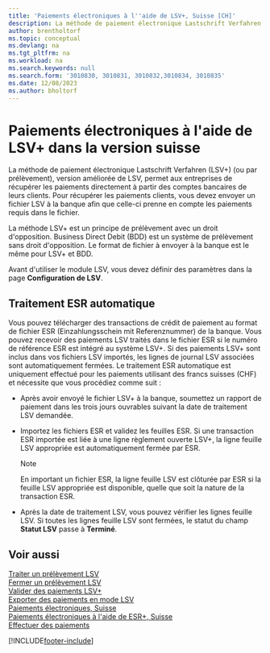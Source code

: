 ```yaml
---
title: 'Paiements électroniques à l''aide de LSV+, Suisse [CH]'
description: La méthode de paiement électronique Lastschrift Verfahren (LSV+) (ou par prélèvement) permet aux entreprises de récupérer les paiements directement à partir des comptes bancaires de leurs clients.
author: brentholtorf
ms.topic: conceptual
ms.devlang: na
ms.tgt_pltfrm: na
ms.workload: na
ms.search.keywords: null
ms.search.form: '3010830, 3010831, 3010832,3010834, 3010835'
ms.date: 12/08/2023
ms.author: bholtorf
---
```

# <a name="swiss-electronic-payments-using-lsv-in-the-swiss-version"></a>Paiements électroniques à l'aide de LSV+ dans la version suisse
La méthode de paiement électronique Lastschrift Verfahren (LSV+) (ou par prélèvement), version améliorée de LSV, permet aux entreprises de récupérer les paiements directement à partir des comptes bancaires de leurs clients. Pour récupérer les paiements clients, vous devez envoyer un fichier LSV à la banque afin que celle-ci prenne en compte les paiements requis dans le fichier.  

La méthode LSV+ est un principe de prélèvement avec un droit d'opposition. Business Direct Debit (BDD) est un système de prélèvement sans droit d'opposition. Le format de fichier à envoyer à la banque est le même pour LSV+ et BDD.  

Avant d'utiliser le module LSV, vous devez définir des paramètres dans la page **Configuration de LSV**.

## <a name="automatic-esr-processing"></a>Traitement ESR automatique
Vous pouvez télécharger des transactions de crédit de paiement au format de fichier ESR (Einzahlungsschein mit Referenznummer) de la banque. Vous pouvez recevoir des paiements LSV traités dans le fichier ESR si le numéro de référence ESR est intégré au système LSV+. Si des paiements LSV+ sont inclus dans vos fichiers LSV importés, les lignes de journal LSV associées sont automatiquement fermées. Le traitement ESR automatique est uniquement effectué pour les paiements utilisant des francs suisses (CHF) et nécessite que vous procédiez comme suit :  

- Après avoir envoyé le fichier LSV+ à la banque, soumettez un rapport de paiement dans les trois jours ouvrables suivant la date de traitement LSV demandée.  

- Importez les fichiers ESR et validez les feuilles ESR. Si une transaction ESR importée est liée à une ligne règlement ouverte LSV+, la ligne feuille LSV appropriée est automatiquement fermée par ESR.  

    > [!NOTE]  
    >  En important un fichier ESR, la ligne feuille LSV est clôturée par ESR si la feuille LSV appropriée est disponible, quelle que soit la nature de la transaction ESR.  

- Après la date de traitement LSV, vous pouvez vérifier les lignes feuille LSV. Si toutes les lignes feuille LSV sont fermées, le statut du champ **Statut LSV** passe à **Terminé**.  

## <a name="see-also"></a>Voir aussi
 [Traiter un prélèvement LSV](how-to-process-an-lsv-collection.md)   
 [Fermer un prélèvement LSV](how-to-close-an-lsv-collection.md)   
 [Valider des paiements LSV+](how-to-post-lsv-payments.md)   
 [Exporter des paiements en mode LSV](how-to-export-payments-using-lsv.md)   
 [Paiements électroniques, Suisse](swiss-electronic-payments.md)   
 [Paiements électroniques à l'aide de ESR+, Suisse](swiss-electronic-payments-using-esr.md)   
 [Effectuer des paiements](../../payables-make-payments.md)


[!INCLUDE[footer-include](../../includes/footer-banner.md)]

